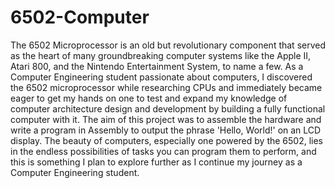 # 6502-Computer
The 6502 Microprocessor is an old but revolutionary component that served as the heart of many groundbreaking computer systems like the Apple II, Atari 800, and the Nintendo Entertainment System, to name a few. As a Computer Engineering student passionate about computers, I discovered the 6502 microprocessor while researching CPUs and immediately became eager to get my hands on one to test and expand my knowledge of computer architecture design and development by building a fully functional computer with it. The aim of this project was to assemble the hardware and write a program in Assembly to output the phrase 'Hello, World!' on an LCD display. The beauty of computers, especially one powered by the 6502, lies in the endless possibilities of tasks you can program them to perform, and this is something I plan to explore further as I continue my journey as a Computer Engineering student.
